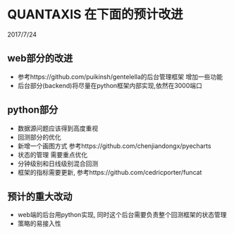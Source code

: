 # QUANTAXIS 在下面的预计改进
2017/7/24

##  web部分的改进


- 参考https://github.com/puikinsh/gentelella的后台管理框架 增加一些功能
- 后台部分(backend)将尽量在python框架内部实现,依然在3000端口


## python部分

- 数据源问题应该得到高度重视
- 回测部分的优化
- 新增一个画图方式 参考https://github.com/chenjiandongx/pyecharts
- 状态的管理  需要重点优化
- 分钟级别和日线级别混合回测
- 框架的指标需要更新, 参考https://github.com/cedricporter/funcat


## 预计的重大改动

- web端的后台用python实现, 同时这个后台需要负责整个回测框架的状态管理
- 策略的易接入性

